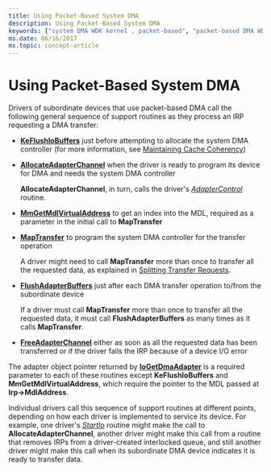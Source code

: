 ```yaml
---
title: Using Packet-Based System DMA
description: Using Packet-Based System DMA
keywords: ["system DMA WDK kernel , packet-based", "packet-based DMA WDK kernel", "DMA transfers WDK kernel , packet-based"]
ms.date: 06/16/2017
ms.topic: concept-article
---
```


# Using Packet-Based System DMA





Drivers of subordinate devices that use packet-based DMA call the following general sequence of support routines as they process an IRP requesting a DMA transfer:

-   [**KeFlushIoBuffers**](/windows-hardware/drivers/ddi/wdm/nf-wdm-keflushiobuffers) just before attempting to allocate the system DMA controller (for more information, see [Maintaining Cache Coherency](maintaining-cache-coherency.md))

-   [**AllocateAdapterChannel**](/windows-hardware/drivers/ddi/wdm/nc-wdm-pallocate_adapter_channel) when the driver is ready to program its device for DMA and needs the system DMA controller

    **AllocateAdapterChannel**, in turn, calls the driver's [*AdapterControl*](/windows-hardware/drivers/ddi/wdm/nc-wdm-driver_control) routine.

-   [**MmGetMdlVirtualAddress**](/windows-hardware/drivers/ddi/wdm/nf-wdm-mmgetmdlvirtualaddress) to get an index into the MDL, required as a parameter in the initial call to **MapTransfer**

-   [**MapTransfer**](/windows-hardware/drivers/ddi/wdm/nc-wdm-pmap_transfer) to program the system DMA controller for the transfer operation

    A driver might need to call **MapTransfer** more than once to transfer all the requested data, as explained in [Splitting Transfer Requests](splitting-dma-transfer-requests.md).

-   [**FlushAdapterBuffers**](/windows-hardware/drivers/ddi/wdm/nc-wdm-pflush_adapter_buffers) just after each DMA transfer operation to/from the subordinate device

    If a driver must call **MapTransfer** more than once to transfer all the requested data, it must call **FlushAdapterBuffers** as many times as it calls **MapTransfer**.

-   [**FreeAdapterChannel**](/windows-hardware/drivers/ddi/wdm/nc-wdm-pfree_adapter_channel) either as soon as all the requested data has been transferred or if the driver fails the IRP because of a device I/O error

The adapter object pointer returned by [**IoGetDmaAdapter**](/windows-hardware/drivers/ddi/wdm/nf-wdm-iogetdmaadapter) is a required parameter to each of these routines except **KeFlushIoBuffers** and **MmGetMdlVirtualAddress**, which require the pointer to the MDL passed at **Irp-&gt;MdlAddress**.

Individual drivers call this sequence of support routines at different points, depending on how each driver is implemented to service its device. For example, one driver's [*StartIo*](/windows-hardware/drivers/ddi/wdm/nc-wdm-driver_startio) routine might make the call to **AllocateAdapterChannel**, another driver might make this call from a routine that removes IRPs from a driver-created interlocked queue, and still another driver might make this call when its subordinate DMA device indicates it is ready to transfer data.

 

